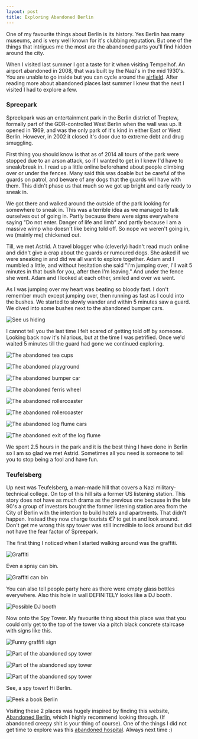 ```yaml
---
layout: post
title: Exploring Abandoned Berlin
---
```


One of my favourite things about Berlin is its history. Yes Berlin has many museums, and is very well known for it's clubbing reputation. But one of the things that intrigues me the most are the abandoned parts you'll find hidden around the city.  

When I visited last summer I got a taste for it when visiting Tempelhof. An airport abandoned in 2008, that was built by the Nazi's in the mid 1930's. You are unable to go inside but you can cycle around the [airfield](https://www.instagram.com/p/7DuIW9q-Be/?taken-by=kimberleycook). After reading more about abandoned places last summer I knew that the next I visited I had to explore a few.


### Spreepark

Spreekpark was an entertainment park in the Berlin district of Treptow, formally part of the GDR-controlled West Berlin when the wall was up. It opened in 1969, and was the only park of it's kind in either East or West Berlin. However, in 2002 it closed it's door due to extreme debt and drug smuggling.

First thing you should know is that as of 2014 all tours of the park were stopped due to an arson attack, so if I wanted to get in I knew I'd have to sneak/break in. I read up a little online beforehand about people climbing over or under the fences. Many said this was doable but be careful of the guards on patrol, and beware of any dogs that the guards will have with them. This didn't phase us that much so we got up bright and early ready to sneak in.

We got there and walked around the outside of the park looking for somewhere to sneak in. This was a terrible idea as we managed to talk ourselves out of going in. Partly because there were signs everywhere saying "Do not enter. Danger of life and limb" and partly because I am a massive wimp who doesn't like being told off. So nope we weren't going in, we (mainly me) chickened out.

Till, we met Astrid. A travel blogger who (cleverly) hadn't read much online and didn't give a crap about the guards or rumoured dogs. She asked if we were sneaking in and did we all want to explore together. Adam and I mumbled a little, and without hesitation she said "I'm jumping over, I'll wait 5 minutes in that bush for you, after then I'm leaving." And under the fence she went. Adam and I looked at each other, smiled and over we went.

As I was jumping over my heart was beating so bloody fast. I don't remember much except jumping over, then running as fast as I could into the bushes. We started to slowly wander and within 5 minutes saw a guard. We dived into some bushes next to the abandoned bumper cars.

![See us hiding](/images/spreepark/DSC01274.jpg)

I cannot tell you the last time I felt scared of getting told off by someone. Looking back now it's hilarious, but at the time I was petrified. Once we'd waited 5 minutes till the guard had gone we continued exploring.

![The abandoned tea cups](/images/spreepark/DSC01260.jpg)

![The abandoned playground](/images/spreepark/DSC01272.jpg)

![The abandoned bumper car](/images/spreepark/DSC01278.jpg)

![The abandoned ferris wheel](/images/spreepark/DSC01280.jpg)

![The abandoned rollercoaster](/images/spreepark/DSC01306.jpg)

![The abandoned rollercoaster](/images/spreepark/DSC01308.jpg)

![The abandoned log flume cars](/images/spreepark/DSC01313.jpg)

![The abandoned exit of the log flume](/images/spreepark/DSC01317.jpg)

We spent 2.5 hours in the park and it is the best thing I have done in Berlin so I am so glad we met Astrid. Sometimes all you need is someone to tell you to stop being a fool and have fun.

### Teufelsberg

Up next was Teufelsberg, a man-made hill that covers a Nazi military-technical college. On top of this hill sits a former US listening station. This story does not have as much drama as the previous one because in the late 90's a group of investors bought the former listening station area from the City of Berlin with the intention to build hotels and apartments. That didn't happen. Instead they now charge tourists &euro;7 to get in and look around. Don't get me wrong this spy tower was still incredible to look around but did not have the fear factor of Spreepark.

The first thing I noticed when I started walking around was the graffiti.

![Graffiti](/images/teufelsberg/DSC01339.jpg)

Even a spray can bin.

![Graffiti can bin](/images/teufelsberg/DSC01343.jpg)

You can also tell people party here as there were empty glass bottles everywhere. Also this hole in wall DEFINITELY looks like a DJ booth.

![Possible DJ booth](/images/teufelsberg/DSC01342.jpg)

Now onto the Spy Tower. My favourite thing about this place was that you could only get to the top of the tower via a pitch black concrete staircase with signs like this.

![Funny graffifi sign](/images/teufelsberg/DSC01352.jpg)

![Part of the abandoned spy tower](/images/teufelsberg/DSC01353.jpg)

![Part of the abandoned spy tower](/images/teufelsberg/DSC01362.jpg)

![Part of the abandoned spy tower](/images/teufelsberg/DSC01375.jpg)

See, a spy tower! Hi Berlin.

![Peek a book Berlin](/images/teufelsberg/DSC01372.jpg)

Visiting these 2 places was hugely inspired by finding this website, [Abandoned Berlin](http://www.abandonedberlin.com/), which I highly recommend looking through. (If abandoned creepy shit is your thing of course). One of the things I did not get time to explore was this [abandoned hospital](http://www.abandonedberlin.com/2015/06/koenigin-elisabeth-hospital.html). Always next time :)
